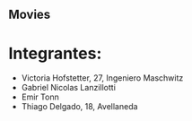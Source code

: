 ## Movies

# Integrantes:

- Victoria Hofstetter, 27, Ingeniero Maschwitz
- Gabriel Nicolas Lanzillotti
- Emir Tonn
- Thiago Delgado, 18, Avellaneda 